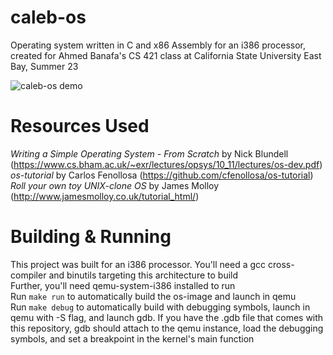 # caleb-os

Operating system written in C and x86 Assembly for an i386 processor, created for Ahmed Banafa's CS 421 class at California State University East Bay, Summer 23

![caleb-os demo](https://github.com/Sepulchre49/caleb-os/assets/25937672/602f8f96-6ba1-45c8-8fdc-fcb7e610ffaa)

# Resources Used
*Writing a Simple Operating System - From Scratch* by Nick Blundell (https://www.cs.bham.ac.uk/~exr/lectures/opsys/10_11/lectures/os-dev.pdf)  
*os-tutorial* by Carlos Fenollosa (https://github.com/cfenollosa/os-tutorial)  
*Roll your own toy UNIX-clone OS* by James Molloy (http://www.jamesmolloy.co.uk/tutorial_html/)  

# Building & Running
This project was built for an i386 processor. You'll need a gcc cross-compiler and binutils targeting this architecture to build  
Further, you'll need qemu-system-i386 installed to run  
Run `make run` to automatically build the os-image and launch in qemu  
Run `make debug` to automatically build with debugging symbols, launch in qemu with -S flag, and launch gdb. If you have the .gdb file that comes with this repository, gdb should attach to the qemu instance, load the debugging symbols, and set a breakpoint in the kernel's main function  

